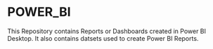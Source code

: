 # POWER_BI
This Repository contains Reports or Dashboards created in Power BI Desktop.  It also contains datsets used to create Power BI Reports.
